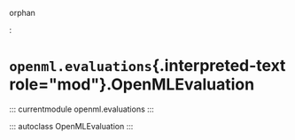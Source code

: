 orphan

:   

# `openml.evaluations`{.interpreted-text role="mod"}.OpenMLEvaluation

::: currentmodule
openml.evaluations
:::

::: autoclass
OpenMLEvaluation
:::
